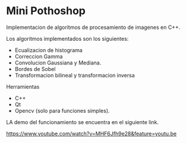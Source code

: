 # Mini Pothoshop
Implementacion de algoritmos de procesamiento de imagenes en C++.

Los algoritmos implementados son los siguientes:
- Ecualizacion de histograma
- Correccion Gamma
- Convolucion Gaussiana y Mediana.
- Bordes de Sobel
- Transformacion bilineal y transformacion inversa

Herramientas
- C++
- Qt
- Opencv (solo para funciones simples).

LA demo del funcionamiento se encuentra en el siguiente link.

https://www.youtube.com/watch?v=MHF6Jfh9e28&feature=youtu.be
